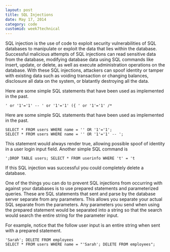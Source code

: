 ```yaml
---
layout: post
title: SQL Injections
date: May 17, 2014
category: code
customid: week7technical
---
```

SQL injection is the use of code to exploit security vulnerabilities of SQL databases to manipulate or exploit the data that lies within the database. Successful malicious attempts of SQL injections can read sensitive data from the database, modifying database data using SQL commands like insert, update, or delete, as well as execute administration operations on the database. With these SQL injections, attackers can spoof identity or tamper with existing data such as voiding transaction or changing balances, disclosure all data on the system, or blatantly destroying all the data.

Here are some simple SQL statements that have been used as implemented in the past.

```
' or '1'='1' -- ' or '1'='1' ({ ' or '1'='1' /*
````
Here are some simple SQL statements that have been used as implemented in the past.

```
SELECT * FROM users WHERE name = '' OR '1'='1'; 
SELECT * FROM users WHERE name = '' OR '1'='1' -- ';
```
This statement would always render true, allowing possible spoof of identity in a user login input field. 
Another simple SQL command is

```
';DROP TABLE users; SELECT * FROM userinfo WHERE 't' = 't
```
If this SQL injection was successful you could completely delete a database. 

One of the things you can do to prevent SQL injections from occurring with against your databases is to use prepared statements and parameterized queries. These are SQL statements that sent and parse by the database server separate from any parameters. This allows you separate your actual SQL separate from the parameters. Any parameters you send when using the prepared statement would be separated into a string so that the search would search the entire string for the parameter input. 

For example, notice that the follow user input is an entire string when sent with a prepared statement. 

```
'Sarah'; DELETE FROM employees 
SELECT * FROM users WHERE name = "'Sarah'; DELETE FROM employees";
```
